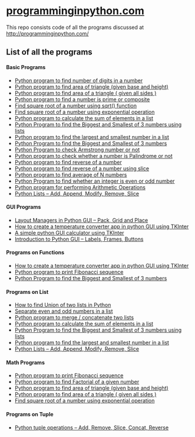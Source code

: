 # <a href="http://Programminginpython.com/">programminginpython.com</a>
This repo consists code of all the programs discussed at http://programminginpython.com/
## List of all the programs
<h4 class="post_h4">
Basic Programs</h4>
<ul class="display-posts-listing">
<li class="listing-item"><a class="title" href="http://programminginpython.com/python-program-find-digits-number/">Python program to find number of digits in a number</a></li>
<li class="listing-item"><a class="title" href="http://programminginpython.com/python-program-area-triangle-base-height/">Python program to find area of triangle (given base and height)</a></li>
<li class="listing-item"><a class="title" href="http://programminginpython.com/find-area-of-triangle/">Python program to find area of a triangle ( given all sides )</a></li>
<li class="listing-item"><a class="title" href="http://programminginpython.com/python-program-find-number-prime-composite/">Python program to find a number is prime or composite</a></li>
<li class="listing-item"><a class="title" href="http://programminginpython.com/find-square-root-using-sqrt/">Find square root of a number using sqrt() function</a></li>
<li class="listing-item"><a class="title" href="http://programminginpython.com/find-square-root-number-exponential-operation/">Find square root of a number using exponential operation</a></li>
<li class="listing-item"><a class="title" href="http://programminginpython.com/python-program-calculate-sum-elements-list/">Python program to calculate the sum of elements in a list</a></li>
<li class="listing-item"><a class="title" href="http://programminginpython.com/python-biggest-smallest-3-numbers-lists/">Python Program to find the Biggest and Smallest of 3 numbers using lists</a></li>
<li class="listing-item"><a class="title" href="http://programminginpython.com/python-program-largest-smallest-number-list/">Python program to find the largest and smallest number in a list</a></li>
<li class="listing-item"><a class="title" href="http://programminginpython.com/biggest-smallest-3-numbers/">Python Program to find the Biggest and Smallest of 3 numbers</a></li>
<li class="listing-item"><a class="title" href="http://programminginpython.com/python-check-armstrong-number/">Python Program to check Armstrong number or not</a></li>
<li class="listing-item"><a class="title" href="http://programminginpython.com/python-program-check-palindrome/">Python program to check whether a number is Palindrome or not</a></li>
<li class="listing-item"><a class="title" href="http://programminginpython.com/python-program-to-find-reverse-of-a-number/">Python program to find reverse of a number</a></li>
<li class="listing-item"><a class="title" href="http://programminginpython.com/find-reverse-number-slice/">Python program to find reverse of a number using slice</a></li>
<li class="listing-item"><a class="title" href="http://programminginpython.com/python-program-find-average-n-numbers/">Python program to find average of N numbers</a></li>
<li class="listing-item"><a class="title" href="http://programminginpython.com/python-program-to-find-whether-a-number-is-even-or-odd/">Python Program to find whether an integer is even or odd number</a></li>
<li class="listing-item"><a class="title" href="http://programminginpython.com/python-program-arithmetic-operations/">Python program for performing Arithmetic Operations</a></li>
<li class="listing-item"><a class="title" href="http://programminginpython.com/python-lists-add-append-modify-remove-slice/">Python Lists – Add, Append, Modify, Remove, Slice</a></li>
</ul>
<h4 class="post_h4">
GUI Programs</h4>
<ul class="display-posts-listing">
<li class="listing-item"><a class="title" href="http://programminginpython.com/layout-managers-python-gui-pack-grid-place/">Layout Managers in Python GUI – Pack, Grid and Place</a></li>
<li class="listing-item"><a class="title" href="http://programminginpython.com/create-temperature-converter-app-python-gui-using-tkinter/">How to create a temperature converter app in python GUI using TKInter</a></li>
<li class="listing-item"><a class="title" href="http://programminginpython.com/python-gui-calculator-using-tkinter/">A simple python GUI calculator using TKInter</a></li>
<li class="listing-item"><a class="title" href="http://programminginpython.com/intro-python-gui-labels-frames-buttons/">Introduction to Python GUI – Labels, Frames, Buttons</a></li>
</ul>
<h4 class="post_h4">
Programs on Functions</h4>
<ul class="display-posts-listing">
<li class="listing-item"><a class="title" href="http://programminginpython.com/create-temperature-converter-app-python-gui-using-tkinter/">How to create a temperature converter app in python GUI using TKInter</a></li>
<li class="listing-item"><a class="title" href="http://programminginpython.com/python-program-print-fibonacci-sequence/">Python program to print Fibonacci sequence</a></li>
<li class="listing-item"><a class="title" href="http://programminginpython.com/biggest-smallest-3-numbers/">Python Program to find the Biggest and Smallest of 3 numbers</a></li>
</ul>
<h4 class="post_h4">
Programs on List</h4>
<ul class="display-posts-listing">
<li class="listing-item"><a class="title" href="http://programminginpython.com/find-union-two-lists-python/">How to find Union of two lists in Python</a></li>
<li class="listing-item"><a class="title" href="http://programminginpython.com/separate-even-odd-numbers-lists/">Separate even and odd numbers in a list</a></li>
<li class="listing-item"><a class="title" href="http://programminginpython.com/python-program-merge-concatenate-two-lists/">Python program to merge / concatenate two lists</a></li>
<li class="listing-item"><a class="title" href="http://programminginpython.com/python-program-calculate-sum-elements-list/">Python program to calculate the sum of elements in a list</a></li>
<li class="listing-item"><a class="title" href="http://programminginpython.com/python-biggest-smallest-3-numbers-lists/">Python Program to find the Biggest and Smallest of 3 numbers using lists</a></li>
<li class="listing-item"><a class="title" href="http://programminginpython.com/python-program-largest-smallest-number-list/">Python program to find the largest and smallest number in a list</a></li>
<li class="listing-item"><a class="title" href="http://programminginpython.com/python-lists-add-append-modify-remove-slice/">Python Lists – Add, Append, Modify, Remove, Slice</a></li>
</ul>
<h4 class="post_h4">
Math Programs</h4>
<ul class="display-posts-listing">
<li class="listing-item"><a class="title" href="http://programminginpython.com/python-program-print-fibonacci-sequence/">Python program to print Fibonacci sequence</a></li>
<li class="listing-item"><a class="title" href="http://programminginpython.com/python-program-find-factorial-number/">Python program to find Factorial of a given number</a></li>
<li class="listing-item"><a class="title" href="http://programminginpython.com/python-program-area-triangle-base-height/">Python program to find area of triangle (given base and height)</a></li>
<li class="listing-item"><a class="title" href="http://programminginpython.com/find-area-of-triangle/">Python program to find area of a triangle ( given all sides )</a></li>
<li class="listing-item"><a class="title" href="http://programminginpython.com/find-square-root-number-exponential-operation/">Find square root of a number using exponential operation</a></li>
</ul>
<h4 class="post_h4">
Programs on Tuple</h4>
<ul class="display-posts-listing">
<li class="listing-item"><a class="title" href="http://programminginpython.com/python-tuple-add-remove-slice-concatenate-reverse/">Python tuple operations – Add, Remove, Slice, Concat, Reverse</a></li>
</ul>
